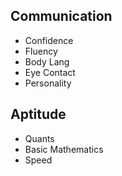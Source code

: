 
## Communication

- Confidence
- Fluency
- Body Lang
- Eye Contact
- Personality
## Aptitude

- Quants
- Basic Mathematics 
- Speed